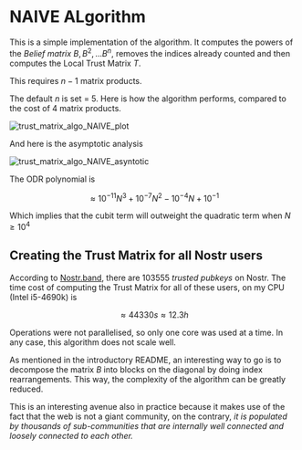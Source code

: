 # NAIVE ALgorithm

This is a simple implementation of the algorithm.
It computes the powers of the _Belief matrix_ $B , B^2 , \dots B^n$, removes the indices already counted and then computes the Local Trust Matrix $T$.

This requires $n-1$ matrix products.

The default $n$ is set = 5.
Here is how the algorithm performs, compared to the cost of 4 matrix products.

![trust_matrix_algo_NAIVE_plot](https://github.com/pippellia-btc/The-Problem-of-Spam/assets/108896743/2a268bbd-4088-4b5e-a478-894472a1152f)

And here is the asymptotic analysis

![trust_matrix_algo_NAIVE_asyntotic](https://github.com/pippellia-btc/The-Problem-of-Spam/assets/108896743/ef1e4a74-424d-4a59-b00d-7a9850d46ab4)

The ODR polynomial is 

$$\approx 10^{-11} N^3 + 10^{-7} N^2 - 10^{-4} N + 10^{-1}$$

Which implies that the cubit term will outweight the quadratic term when $N \geq 10^4$

## Creating the Trust Matrix for all Nostr users

According to [Nostr.band](https://stats.nostr.band/), there are 103555 _trusted pubkeys_ on Nostr.
The time cost of computing the Trust Matrix for all of these users, on my CPU (Intel i5-4690k) is

$$\approx 44330 s \approx 12.3 h$$

Operations were not parallelised, so only one core was used at a time. In any case, this algorithm does not scale well.

As mentioned in the introductory README, an interesting way to go is to decompose the matrix $B$ into blocks on the diagonal by doing index rearrangements. This way, the complexity of the algorithm can be greatly reduced.

This is an interesting avenue also in practice because it makes use of the fact that the web is not a giant community, on the contrary, _it is populated by thousands of sub-communities that are internally well connected and loosely connected to each other._

